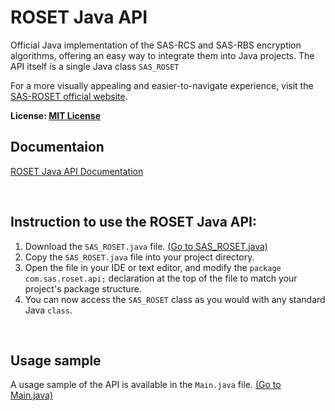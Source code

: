 # **ROSET Java API**
Official Java implementation of the SAS-RCS and SAS-RBS encryption algorithms, offering an easy way to integrate them into Java projects. 
The API itself is a single Java class `SAS_ROSET`

For a more visually appealing and easier-to-navigate experience, visit the [SAS-ROSET official website](https://sas-roset.github.io).

**License: [MIT License](LICENSE)**
<br/>

## Documentaion
[ROSET Java API Documentation](https://sas-roset.github.io/docs/java_api/java_api.html)

<br/>

## Instruction to use the ROSET Java API:
1. Download the `SAS_ROSET.java` file.  [(Go to SAS_ROSET.java)](https://github.com/SAS-ROSET/ROSET_Java_API/blob/main/src/com/sas/roset/api/SAS_ROSET.java)
2. Copy the `SAS_ROSET.java` file into your project directory.
3. Open the file in your IDE or text editor, and modify the `package com.sas.roset.api;` declaration at the top of the file to match your project's package structure.
4. You can now access the `SAS_ROSET` class as you would with any standard Java `class`.

<br/>

## Usage sample
A usage sample of the API is available in the `Main.java` file. [(Go to Main.java)](https://github.com/SAS-ROSET/ROSET_Java_API/blob/main/src/com/sas/roset/api/Main.java)
